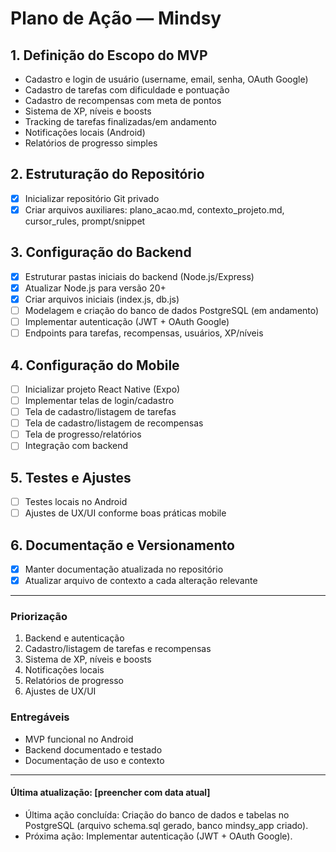 # Plano de Ação — Mindsy

## 1. Definição do Escopo do MVP
- Cadastro e login de usuário (username, email, senha, OAuth Google)
- Cadastro de tarefas com dificuldade e pontuação
- Cadastro de recompensas com meta de pontos
- Sistema de XP, níveis e boosts
- Tracking de tarefas finalizadas/em andamento
- Notificações locais (Android)
- Relatórios de progresso simples

## 2. Estruturação do Repositório
- [x] Inicializar repositório Git privado
- [x] Criar arquivos auxiliares: plano_acao.md, contexto_projeto.md, cursor_rules, prompt/snippet

## 3. Configuração do Backend
- [x] Estruturar pastas iniciais do backend (Node.js/Express)
- [x] Atualizar Node.js para versão 20+
- [x] Criar arquivos iniciais (index.js, db.js)
- [ ] Modelagem e criação do banco de dados PostgreSQL (em andamento)
- [ ] Implementar autenticação (JWT + OAuth Google)
- [ ] Endpoints para tarefas, recompensas, usuários, XP/níveis

## 4. Configuração do Mobile
- [ ] Inicializar projeto React Native (Expo)
- [ ] Implementar telas de login/cadastro
- [ ] Tela de cadastro/listagem de tarefas
- [ ] Tela de cadastro/listagem de recompensas
- [ ] Tela de progresso/relatórios
- [ ] Integração com backend

## 5. Testes e Ajustes
- [ ] Testes locais no Android
- [ ] Ajustes de UX/UI conforme boas práticas mobile

## 6. Documentação e Versionamento
- [x] Manter documentação atualizada no repositório
- [x] Atualizar arquivo de contexto a cada alteração relevante

---

### Priorização
1. Backend e autenticação
2. Cadastro/listagem de tarefas e recompensas
3. Sistema de XP, níveis e boosts
4. Notificações locais
5. Relatórios de progresso
6. Ajustes de UX/UI

### Entregáveis
- MVP funcional no Android
- Backend documentado e testado
- Documentação de uso e contexto

---

#### Última atualização: [preencher com data atual]
- Última ação concluída: Criação do banco de dados e tabelas no PostgreSQL (arquivo schema.sql gerado, banco mindsy_app criado).
- Próxima ação: Implementar autenticação (JWT + OAuth Google). 